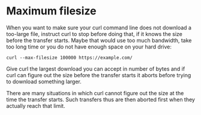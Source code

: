 # Maximum filesize

When you want to make sure your curl command line does not download a
too-large file, instruct curl to stop before doing that, if it knows the size
before the transfer starts. Maybe that would use too much bandwidth, take too
long time or you do not have enough space on your hard drive:

    curl --max-filesize 100000 https://example.com/

Give curl the largest download you can accept in number of bytes and if curl
can figure out the size before the transfer starts it aborts before trying to
download something larger.

There are many situations in which curl cannot figure out the size at the time
the transfer starts. Such transfers thus are then aborted first when they
actually reach that limit.
